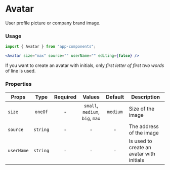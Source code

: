 # Avatar

User profile picture or company brand image.

### Usage

```js
import { Avatar } from "app-components";
```

```jsx
<Avatar size="max" source="" userName="" editing={false} />
```

If you want to create an avatar with initials, only _first letter of first two words_ of line is used.

### Properties

| Props      |   Type   | Required |             Values              | Default  | Description                                  |
| ---------- | :------: | :------: | :-----------------------------: | :------: | -------------------------------------------- |
| `size`     | `oneOf`  |    -     | `small`, `medium`, `big`, `max` | `medium` | Size of the image                            |
| `source`   | `string` |    -     |                -                |    -     | The address of the image                     |
| `userName` | `string` |    -     |                -                |    -     | Is used to create an avatar with initials    |
